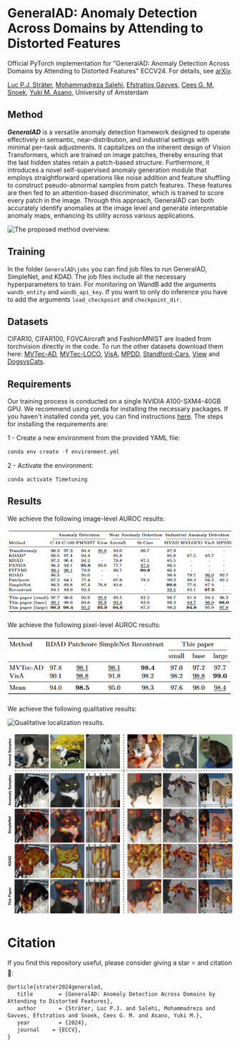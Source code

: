 # GeneralAD: Anomaly Detection Across Domains by Attending to Distorted Features

Official PyTorch implementation for "GeneralAD: Anomaly Detection Across Domains by Attending to Distorted Features" ECCV24. For details, see [arXiv](-).

[Luc P.J. Sträter](https://scholar.google.com/citations?user=tjKPuEsAAAAJ&hl=en), [Mohammadreza Salehi](https://scholar.google.com/citations?user=kpT3gcsAAAAJ&hl=en), [Efstratios Gavves](https://www.egavves.com/), [Cees G. M. Snoek](https://www.ceessnoek.info/), [Yuki M. Asano](https://yukimasano.github.io/), University of Amsterdam


## Method
***GeneralAD*** is a versatile anomaly detection framework designed to operate effectively in semantic, near-distribution, and industrial settings with minimal per-task adjustments. It capitalizes on the inherent design of Vision Transformers, which are trained on image patches, thereby ensuring that the last hidden states retain a patch-based structure. Furthermore, it introduces a novel self-supervised anomaly generation module that employs straightforward operations like noise addition and feature shuffling to construct pseudo-abnormal samples from patch features. These features are then fed to an attention-based discriminator, which is trained to score every patch in the image. Through this approach, GeneralAD can both accurately identify anomalies at the image level and generate interpretable anomaly maps, enhancing its utility across various applications.

![The proposed method overview. ](images/method.png)

## Training
<a name="training"> </a>
In the folder `GeneralAD\jobs` you can find job files to run GeneralAD, SimpleNet, and KDAD. The job files include all the necessary hyperparameters to train. For monitoring on WandB add the arguments `wandb_entity` and `wandb_api_key`. If you want to only do inference you have to add the arguments `load_checkpoint` and `checkpoint_dir`. 


## Datasets
CIFAR10, CIFAR100, FGVCAircraft and FashionMNIST are loaded from torchvision directly in the code. To run the other datasets download them here: [MVTec-AD](https://www.mvtec.com/company/research/datasets/mvtec-ad), [MVTec-LOCO](https://www.mvtec.com/company/research/datasets/mvtec-loco), [VisA](https://amazon-visual-anomaly.s3.us-west-2.amazonaws.com/VisA_20220922.tar), [MPDD](https://vutbr-my.sharepoint.com/:f:/g/personal/xjezek16_vutbr_cz/EhHS_ufVigxDo3MC6Lweau0BVMuoCmhMZj6ddamiQ7-FnA?e=oHKCxI), [Standford-Cars](https://www.kaggle.com/datasets/jessicali9530/stanford-cars-dataset), [View](https://www.kaggle.com/datasets/puneet6060/intel-image-classification) and [DogsvsCats](https://www.kaggle.com/c/dogs-vs-cats). 

## Requirements

<a name="requirements"> </a>

Our training process is conducted on a single NVIDIA A100-SXM4-40GB GPU. We recommend using conda for installing the necessary packages. If you haven't installed conda yet, you can find instructions [here](https://www.anaconda.com/download). The steps for installing the requirements are:

1 - Create a new environment from the provided YAML file:

```python
conda env create -f environment.yml
```

2 - Activate the environment:

```
conda activate Timetuning
```

## Results

We achieve the following image-level AUROC results:

![Image-level AUROC results](images/results.png)

We achieve the following pixel-level AUROC results:

![Pixel-level AUROC results](images/pixel_results.png)

We achieve the following qualitative results:

![Qualitative localization results.](images/localization.png)

![Qualitative localization comparison.](images/comparison.jpg)

# Citation

<a name="citation"> </a>

If you find this repository useful, please consider giving a star ⭐ and citation 📣:
``` 
@article{strater2024generalad,
   title        = {GeneralAD: Anomaly Detection Across Domains by Attending to Distorted Features},
   author       = {Sträter, Luc P.J. and Salehi, Mohammadreza and Gavves, Efstratios and Snoek, Cees G. M. and Asano, Yuki M.},
   year         = {2024},
   journal    = {ECCV},
}
```
